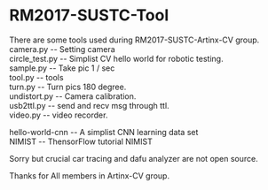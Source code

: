 # RM2017-SUSTC-Tool
There are some tools used during RM2017-SUSTC-Artinx-CV group.   
camera.py -- Setting camera   
circle_test.py -- Simplist CV hello world for robotic testing.   
sample.py -- Take pic 1 / sec   
tool.py -- tools   
turn.py -- Turn pics 180 degree.   
undistort.py -- Camera calibration.   
usb2ttl.py -- send and recv msg through ttl.   
video.py -- video recorder.   
   
hello-world-cnn -- A simplist CNN learning data set   
NIMIST -- ThensorFlow tutorial NIMIST   
   
Sorry but crucial car tracing and dafu analyzer are not open source.   
   
Thanks for All members in Artinx-CV group.   
   
